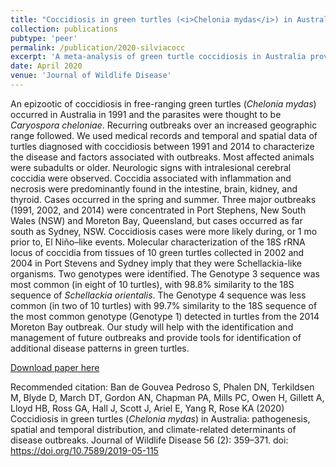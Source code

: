 ```yaml
---
title: "Coccidiosis in green turtles (<i>Chelonia mydas</i>) in Australia: pathogenesis, spatial and temporal distribution, and climate-related determinants of disease outbreaks"
collection: publications
pubtype: 'peer'
permalink: /publication/2020-silviacocc
excerpt: 'A meta-analysis of green turtle coccidiosis in Australia provides the first attempt to identify broader epidemiology and causative factors in mass mortality events.'
date: April 2020
venue: 'Journal of Wildlife Disease'
---
```

An epizootic of coccidiosis in free-ranging green turtles (<i>Chelonia mydas</i>) occurred in Australia in 1991 and the parasites were thought to be <i>Caryospora cheloniae</i>. Recurring outbreaks over an increased geographic range followed. We used medical records and temporal and spatial data of turtles diagnosed with coccidiosis between 1991 and 2014 to characterize the disease and factors associated with outbreaks. Most affected animals were subadults or older. Neurologic signs with intralesional cerebral coccidia were observed. Coccidia associated with inflammation and necrosis were predominantly found in the intestine, brain, kidney, and thyroid. Cases occurred in the spring and summer. Three major outbreaks (1991, 2002, and 2014) were concentrated in Port Stephens, New South Wales (NSW) and Moreton Bay, Queensland, but cases occurred as far south as Sydney, NSW. Coccidiosis cases were more likely during, or 1 mo prior to, El Niño–like events. Molecular characterization of the 18S rRNA locus of coccidia from tissues of 10 green turtles collected in 2002 and 2004 in Port Stevens and Sydney imply that they were Schellackia-like organisms. Two genotypes were identified. The Genotype 3 sequence was most common (in eight of 10 turtles), with 98.8% similarity to the 18S sequence of <i>Schellackia orientalis</i>. The Genotype 4 sequence was less common (in two of 10 turtles) with 99.7% similarity to the 18S sequence of the most common genotype (Genotype 1) detected in turtles from the 2014 Moreton Bay outbreak. Our study will help with the identification and management of future outbreaks and provide tools for identification of additional disease patterns in green turtles.

[Download paper here](https://meridian.allenpress.com/jwd/article/56/2/359/442015/COCCIDIOSIS-IN-GREEN-TURTLES-CHELONIA-MYDAS-IN)

Recommended citation: Ban de Gouvea Pedroso S, Phalen DN, Terkildsen M, Blyde D, March DT, Gordon AN, Chapman PA, Mills PC, Owen H, Gillett A, Lloyd HB, Ross GA, Hall J, Scott J, Ariel E, Yang R, Rose KA (2020) Coccidiosis in green turtles (<i>Chelonia mydas</i>) in Australia: pathogenesis, spatial and temporal distribution, and climate-related determinants of disease outbreaks. Journal of Wildlife Disease 56 (2): 359–371. doi: https://doi.org/10.7589/2019-05-115
